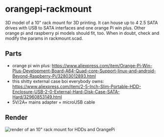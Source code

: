 # orangepi-rackmount
3D model of a 10" rack mount for 3D printing. It can house up to 4 2.5 SATA drives with USB to SATA interfaces and one orange Pi win plus. Other orange pi and raspberry pi models should fit, too. When in doubt, check and modify the params in rackmount.scad.

## Parts
* orange pi win plus: https://www.aliexpress.com/item/Orange-Pi-Win-Plus-Development-Board-A64-Quad-core-Support-linux-and-android-Beyond-Raspberry-Pi/32803012893.html
* this shitty external case boi everybody owns: https://www.aliexpress.com/item/2-5-Inch-Slim-Portable-HDD-Enclosure-USB-2-0-External-Hard-Disk-Case-SATA-Hard/32960853149.html
* 5V/2A+ mains adapter + microUSB cable

## Render
![render of an 10" rack mount for HDDs and OrangePi](https://user-images.githubusercontent.com/20602537/52379142-dbdae800-2a69-11e9-8715-379dcd7bc4c5.png)

